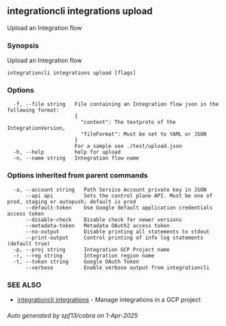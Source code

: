 ## integrationcli integrations upload

Upload an Integration flow

### Synopsis

Upload an Integration flow

```
integrationcli integrations upload [flags]
```

### Options

```
  -f, --file string   File containing an Integration flow json in the following format: 
                      {
                      	"content": The textproto of the IntegrationVersion,
                      	"fileFormat": Must be set to YAML or JSON
                      }
                      For a sample see ./test/upload.json
  -h, --help          help for upload
  -n, --name string   Integration flow name
```

### Options inherited from parent commands

```
  -a, --account string   Path Service Account private key in JSON
      --api api          Sets the control plane API. Must be one of prod, staging or autopush; default is prod
      --default-token    Use Google default application credentials access token
      --disable-check    Disable check for newer versions
      --metadata-token   Metadata OAuth2 access token
      --no-output        Disable printing all statements to stdout
      --print-output     Control printing of info log statements (default true)
  -p, --proj string      Integration GCP Project name
  -r, --reg string       Integration region name
  -t, --token string     Google OAuth Token
      --verbose          Enable verbose output from integrationcli
```

### SEE ALSO

* [integrationcli integrations](integrationcli_integrations.md)	 - Manage integrations in a GCP project

###### Auto generated by spf13/cobra on 1-Apr-2025
